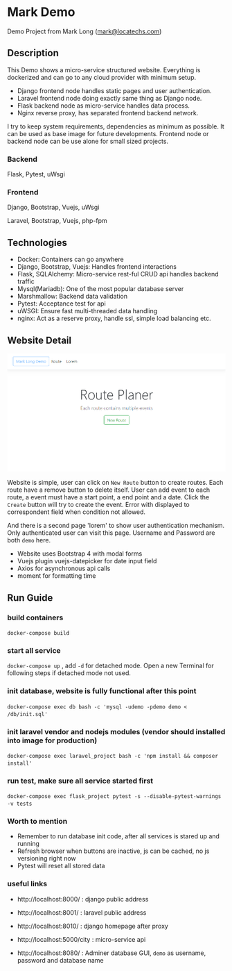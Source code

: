 # Mark Demo

Demo Project from Mark Long (mark@locatechs.com)

## Description

This Demo shows a micro-service structured website. Everything is dockerized and can go to any cloud provider with minimum setup.

- Django frontend node handles static pages and user authentication.
- Laravel frontend node doing exactly same thing as Django node.
- Flask backend node as micro-service handles data process.
- Nginx reverse proxy, has separated frontend backend network.

I try to keep system requirements, dependencies as minimum as possible. It can be used as base image for future developments. Frontend node or backend node can be use alone for small sized projects.

### Backend

Flask, Pytest, uWsgi

### Frontend

Django, Bootstrap, Vuejs, uWsgi

Laravel, Bootstrap, Vuejs, php-fpm

## Technologies

- Docker: Containers can go anywhere
- Django, Bootstrap, Vuejs: Handles frontend interactions
- Flask, SQLAlchemy: Micro-service rest-ful CRUD api handles backend traffic
- Mysql(Mariadb): One of the most popular database server
- Marshmallow: Backend data validation
- Pytest: Acceptance test for api
- uWSGI: Ensure fast multi-threaded data handling
- nginx: Act as a reserve proxy, handle ssl, simple load balancing etc.

## Website Detail

![alt text](/images/index.PNG?raw=true "home page")

Website is simple, user can click on `New Route` button to create routes. Each route have a remove button to delete itself.
User can add event to each route, a event must have a start point, a end point and a date. Click the `Create` button will try to create the event. Error with displayed to correspondent field when condition not allowed.

And there is a second page 'lorem' to show user authentication mechanism. Only authenticated user can visit this page. Username and Password are both `demo` here.

- Website uses Bootstrap 4 with modal forms
- Vuejs plugin vuejs-datepicker for date input field
- Axios for asynchronous api calls
- moment for formatting time

## Run Guide

### build containers

`docker-compose build`

### start all service

`docker-compose up` , add `-d` for detached mode. Open a new Terminal for following steps if detached mode not used.

### init database, website is fully functional after this point

`docker-compose exec db bash -c 'mysql -udemo -pdemo demo < /db/init.sql'`

### init laravel vendor and nodejs modules (vendor should installed into image for production)

`docker-compose exec laravel_project bash -c 'npm install && composer install'`

### run test, make sure all service started first

`docker-compose exec flask_project pytest -s --disable-pytest-warnings -v tests`

### Worth to mention

- Remember to run database init code, after all services is stared up and running
- Refresh browser when buttons are inactive, js can be cached, no js versioning right now
- Pytest will reset all stored data

### useful links

- http://localhost:8000/ : django public address
- http://localhost:8001/ : laravel public address

- http://localhost:8010/ : django homepage after proxy
- http://localhost:5000/city : micro-service api
- http://localhost:8080/ : Adminer database GUI, `demo` as username, password and database name
